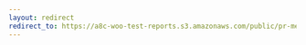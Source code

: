 ```yaml
---
layout: redirect
redirect_to: https://a8c-woo-test-reports.s3.amazonaws.com/public/pr-merge/37874/e2e/index.html
---
```

